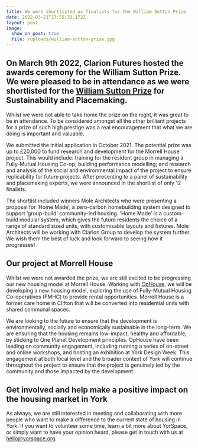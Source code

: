 ```yaml
---
title: We were shortlisted as finalists for the William Sutton Prize
date: 2022-03-21T17:55:32.172Z
layout: post
image:
  show_on_post: true
  file: /uploads/william-sutton-prize.jpg
---
```

<!--StartFragment-->

## On March 9th 2022, Clarion Futures hosted the awards ceremony for the William Sutton Prize. We were pleased to be in attendance as we were shortlisted for the [William Sutton Prize](https://www.clarionhg.com/william-sutton-prize/) for Sustainability and Placemaking.

Whilst we were not able to take home the prize on the night, it was great to be in attendance. To be considered amongst all the other brilliant projects for a prize of such high prestige was a real encouragement that what we are doing is important and valuable.

We submitted the initial application in October 2021. The potential prize was up to £20,000 to fund research and development for the Morrell House project. This would include: training for the resident group in managing a Fully-Mutual Housing Co-op; building performance modelling; and research and analysis of the social and environmental impact of the project to ensure replicability for future projects. After presenting to a panel of sustainability and placemaking experts, we were announced in the shortlist of only 12 finalists.

The shortlist included winners Mole Architects who were presenting a proposal for ‘Home Made’, a zero-carbon homebuilding system designed to support ‘group-build’ community-led housing. ‘Home Made’ is a custom-build modular system, which gives the future residents the choice of a range of standard sized units, with customisable layouts and fixtures. Mole Architects will be working with Clarion Group to develop the system further. We wish them the best of luck and look forward to seeing how it progresses!

## Our project at Morrell House

Whilst we were not awarded the prize, we are still excited to be progressing our new housing model at Morrell House. Working with [OpHouse](https://www.ophouse.co.uk/), we will be developing a new housing model, exploring the use of Fully-Mutual Housing Co-operatives (FMHC) to provide rental opportunities. Morrell House is a former care home in Clifton that will be converted into residential units with shared communal spaces.

We are looking to the future to ensure that the development is environmentally, socially and economically sustainable in the long-term. We are ensuring that the housing remains low-impact, healthy and affordable, by sticking to One Planet Development principles. OpHouse have been leading on community engagement, including running a series of on-street and online workshops, and hosting an exhibition at York Design Week. This engagement at both local level and the broader context of York will continue throughout the project to ensure that the project is genuinely led by the community and those impacted by the development.

## Get involved and help make a positive impact on the housing market in York

As always, we are still interested in meeting and collaborating with more people who want to make a difference to the current state of housing in York. If you want to volunteer some time, learn a bit more about YorSpace, or simply want to have your opinion heard, please get in touch with us at [hello@yorspace.org](mailto:hello@yorspace.org).

<!--EndFragment-->